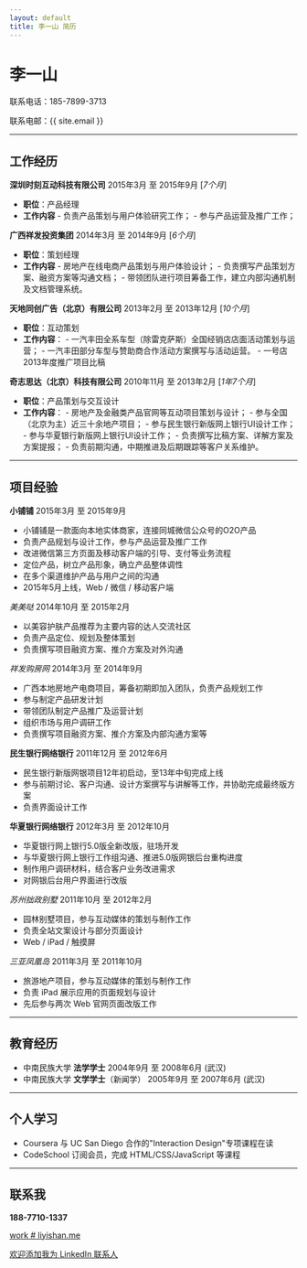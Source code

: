 ```yaml
---
layout: default
title: 李一山 简历
---
```


# 李一山

联系电话：185-7899-3713 

联系电邮：{{ site.email }}

----

## 工作经历

**深圳时刻互动科技有限公司** 2015年3月 至 2015年9月 [_7个月_]

-    **职位**：产品经理
-    **工作内容**
    -    负责产品策划与用户体验研究工作；
    -    参与产品运营及推广工作；

**广西祥发投资集团** 2014年3月 至 2014年9月 [_6个月_]

-    **职位**：策划经理
-    **工作内容**
    -    房地产在线电商产品策划与用户体验设计；
    -    负责撰写产品策划方案、融资方案等沟通文档；
    -    带领团队进行项目筹备工作，建立内部沟通机制及文档管理系统。

**天地同创广告（北京）有限公司** 2013年2月 至 2013年12月 [_10个月_]

-    **职位**：互动策划
-    **工作内容**： 
    -    一汽丰田全系车型（除雷克萨斯）全国经销店店面活动策划与运营；
    -    一汽丰田部分车型与赞助商合作活动方案撰写与活动运营。
    -    一号店2013年度推广项目比稿

**奇志思达（北京）科技有限公司** 2010年11月 至 2013年2月 [_1年7个月_]

-    **职位**：产品策划与交互设计
-    **工作内容**： 
    -    房地产及金融类产品官网等互动项目策划与设计；
    -    参与全国（北京为主）近三十余地产项目；
    -    参与民生银行新版网上银行UI设计工作；
    -    参与华夏银行新版网上银行UI设计工作；
    -    负责撰写比稿方案、详解方案及方案提报；
    -    负责前期沟通，中期推进及后期跟踪等客户关系维护。

----

## 项目经验

**小铺铺** 2015年3月 至 2015年9月

-    小铺铺是一款面向本地实体商家，连接同城微信公众号的O2O产品
-    负责产品规划与设计工作，参与产品运营及推广工作
-    改进微信第三方页面及移动客户端的引导、支付等业务流程
-    定位产品，树立产品形象，确立产品整体调性
-    在多个渠道维护产品与用户之间的沟通
-    2015年5月上线，Web / 微信 / 移动客户端

*美美哒* 2014年10月 至 2015年2月

-    以美容护肤产品推荐为主要内容的达人交流社区
-    负责产品定位、规划及整体策划
-    负责撰写项目融资方案、推介方案及对外沟通

*祥发购房网* 2014年3月 至 2014年9月

-    广西本地房地产电商项目，筹备初期即加入团队，负责产品规划工作
-    参与制定产品研发计划
-    带领团队制定产品推广及运营计划
-    组织市场与用户调研工作
-    负责撰写项目融资方案、推介方案及内部沟通方案等

**民生银行网络银行** 2011年12月 至 2012年6月

-    民生银行新版网银项目12年初启动，至13年中旬完成上线
-    参与前期讨论、客户沟通、设计方案撰写与讲解等工作，并协助完成最终版方案
-    负责界面设计工作

**华夏银行网络银行** 2012年3月 至 2012年10月

-    华夏银行网上银行5.0版全新改版，驻场开发
-    与华夏银行网上银行工作组沟通、推进5.0版网银后台重构进度
-    制作用户调研材料，结合客户业务改进需求
-    对网银后台用户界面进行改版

*苏州拙政别墅* 2011年10月 至 2012年2月

-    园林别墅项目，参与互动媒体的策划与制作工作
-    负责全站文案设计与部分页面设计
-    Web / iPad / 触摸屏

*三亚凤凰岛* 2011年3月 至 2011年10月

-    旅游地产项目，参与互动媒体的策划与制作工作
-    负责 iPad 展示应用的页面规划与设计
-    先后参与两次 Web 官网页面改版工作

----

## 教育经历

-    中南民族大学  **法学学士** 2004年9月 至 2008年6月 (武汉)  
-    中南民族大学  **文学学士**（新闻学） 2005年9月 至 2007年6月 (武汉)

----

## 个人学习

-    Coursera 与 UC San Diego 合作的"Interaction Design"专项课程在读
-    CodeSchool 订阅会员，完成 HTML/CSS/JavaScript 等课程

----

## 联系我

**188-7710-1337**

[work # liyishan.me](mailto:work@liyishan.me)

[欢迎添加我为 LinkedIn 联系人](http://cn.linkedin.com/in/liyishan/)